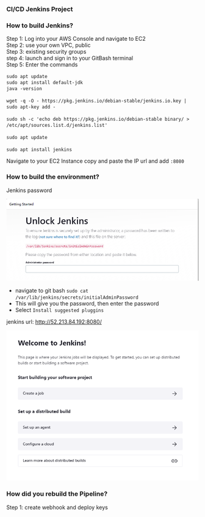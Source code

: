 ### CI/CD Jenkins Project

### How to build Jenkins?

Step 1: Log into your AWS Console and navigate to EC2 <br>
Step 2: use your own VPC, public <br>
Step 3: existing security groups <br>
step 4: launch and sign in to your GitBash terminal <br>
Step 5: Enter the commands

```
sudo apt update
sudo apt install default-jdk
java -version

wget -q -O - https://pkg.jenkins.io/debian-stable/jenkins.io.key | sudo apt-key add -

sudo sh -c 'echo deb https://pkg.jenkins.io/debian-stable binary/ > /etc/apt/sources.list.d/jenkins.list'

sudo apt update

sudo apt install jenkins
```

Navigate to your EC2 Instance 
copy and paste the IP url and add `:8080`


### How to build the environment?

Jenkins password

![alt text](jen.png)

- navigate to git bash
`sudo cat /var/lib/jenkins/secrets/initialAdminPassword`
- This will give you the password, then enter the password
- Select `Install suggested pluggins`

jenkins url: http://52.213.84.192:8080/

![alt text](jen1.png)

### How did you rebuild the Pipeline?

Step 1: create webhook and deploy keys